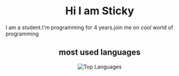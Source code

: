 
<h1 align="center">Hi I am Sticky</h1>

I am a student.I'm programming for 4 years.join me on *cool* world of programming

<h2 align="center">most used languages </h2>
<p align="center"> <img align="center" src="https://github-readme-stats.vercel.app/api/top-langs?username=StickyCoolDev&show_icons=true&locale=en&layout=compact&theme=radical" alt="Top Languages" /> </p>
 <p align="center"> <img align="center" 

